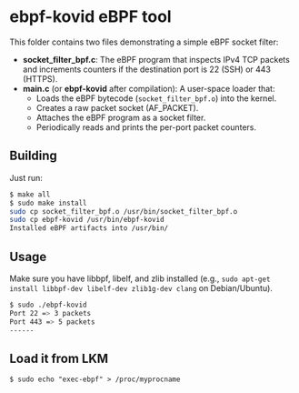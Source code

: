 # ebpf-kovid eBPF tool

This folder contains two files demonstrating a simple eBPF socket filter:

- **socket_filter_bpf.c**: The eBPF program that inspects IPv4 TCP packets and increments counters if the destination port is 22 (SSH) or 443 (HTTPS).
- **main.c** (or **ebpf-kovid** after compilation): A user-space loader that:
  - Loads the eBPF bytecode (`socket_filter_bpf.o`) into the kernel.
  - Creates a raw packet socket (AF_PACKET).
  - Attaches the eBPF program as a socket filter.
  - Periodically reads and prints the per-port packet counters.

## Building

Just run:

```bash
$ make all
$ sudo make install
sudo cp socket_filter_bpf.o /usr/bin/socket_filter_bpf.o
sudo cp ebpf-kovid /usr/bin/ebpf-kovid
Installed eBPF artifacts into /usr/bin/
```

## Usage

Make sure you have libbpf, libelf, and zlib installed (e.g., `sudo apt-get install libbpf-dev libelf-dev zlib1g-dev clang` on Debian/Ubuntu).

```bash
$ sudo ./ebpf-kovid
Port 22 => 3 packets
Port 443 => 5 packets
------
```

## Load it from LKM

```
$ sudo echo "exec-ebpf" > /proc/myprocname
```
